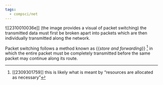 ```yaml
---
tags:
  - compsci/net
---
```

![[2310010036e]] (the image provides a visual of packet switching) the transmitted data must first be broken apart into packets which are then individually transmitted along the network.

Packet switching follows a method known as {{*store and forwarding*}} [^1] in which the entire packet must be completely transmitted before the same packet may continue along its route. <!--SR:!2024-02-12,1,230-->

[^1]: [[2309301759]] this is likely what is meant by “resources are allocated as necessary”